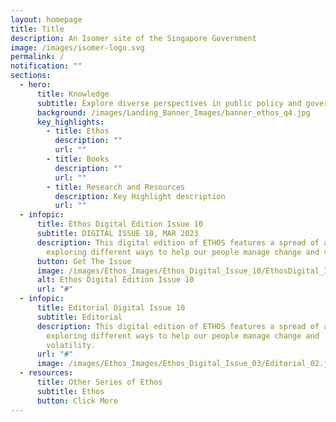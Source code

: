 ```yaml
---
layout: homepage
title: Title
description: An Isomer site of the Singapore Government
image: /images/isomer-logo.svg
permalink: /
notification: ""
sections:
  - hero:
      title: Knowledge
      subtitle: Explore diverse perspectives in public policy and governance.
      background: /images/Landing_Banner_Images/banner_ethos_q4.jpg
      key_highlights:
        - title: Ethos
          description: ""
          url: ""
        - title: Books
          description: ""
          url: ""
        - title: Research and Resources
          description: Key Highlight description
          url: ""
  - infopic:
      title: Ethos Digital Edition Issue 10
      subtitle: DIGITAL ISSUE 10, MAR 2023
      description: This digital edition of ETHOS features a spread of articles
        exploring different ways to help our people manage change and volatility
      button: Get The Issue
      image: /images/Ethos_Images/Ethos_Digital_Issue_10/EthosDigital_Issue_Mar23_Cov.jpg
      alt: Ethos Digital Edition Issue 10
      url: "#"
  - infopic:
      title: Editorial Digital Issue 10
      subtitle: Editorial
      description: This digital edition of ETHOS features a spread of articles
        exploring different ways to help our people manage change and
        volatility.
      url: "#"
      image: /images/Ethos_Images/Ethos_Digital_Issue_03/Editorial_02.jpg
  - resources:
      title: Other Series of Ethos
      subtitle: Ethos
      button: Click More
---
```

